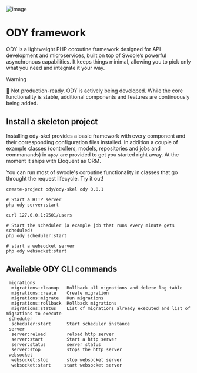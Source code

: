 ![image](https://github.com/odysee-dev/.github/blob/master/profile/cover.png?raw=true)
# ODY framework
ODY is a lightweight PHP coroutine framework designed for API development and microservices, built on top of Swoole’s powerful asynchronous capabilities. It keeps things minimal, allowing you to pick only what you need and integrate it your way.


> [!WARNING]
> 🚧 Not production-ready. ODY is actively being developed. While the core functionality is stable, additional components and features are continuously being added.

## Install a skeleton project
Installing ody-skel provides a basic framework with every component and their corresponding configuration files installed. In addition a couple of example classes (controllers, models, repositories and jobs and commanands) in `app/` are provided to get you started right away.
At the moment it ships with Eloquent as ORM. 

You can run most of swoole's coroutine functionality in classes that go throught the request lifecycle. Try it out!

```
create-project ody/ody-skel ody 0.0.1

# Start a HTTP server
php ody server:start

curl 127.0.0.1:9501/users

# Start the scheduler (a example job that runs every minute gets scheduled)
php ody scheduler:start

# start a websocket server
php ody websocket:start
```
## Available ODY CLI commands

```
 migrations
  migrations:cleanup   Rollback all migrations and delete log table
  migrations:create    Create migration
  migrations:migrate   Run migrations
  migrations:rollback  Rollback migrations
  migrations:status    List of migrations already executed and list of migrations to execute
 scheduler
  scheduler:start      Start scheduler instance
 server
  server:reload        reload http server
  server:start         Start a http server
  server:status        server status
  server:stop          stops the http server
 websocket
  websocket:stop       stop websocket server
  websocket:start     start websocket server
```

